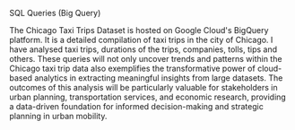 SQL Queries (Big Query) 

The Chicago Taxi Trips Dataset is hosted on Google Cloud's BigQuery platform. It is a detailed compilation of taxi trips in the city of Chicago. 
I have analysed taxi trips, durations of the trips, companies, tolls, tips and others. These  queries will not only uncover trends and patterns within the Chicago 
taxi trip data also exemplifies the transformative power of cloud-based analytics in extracting meaningful insights from large datasets. 
The outcomes of this analysis will be particularly valuable for stakeholders in urban planning, transportation services, and economic research, 
providing a data-driven foundation for informed decision-making and strategic planning in urban mobility.
